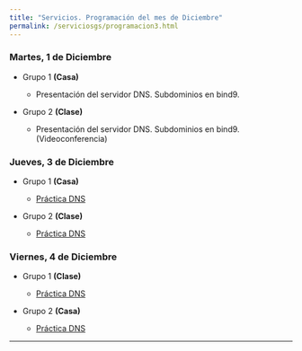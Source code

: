 ```yaml
---
title: "Servicios. Programación del mes de Diciembre"
permalink: /serviciosgs/programacion3.html
---
```


### Martes, 1 de Diciembre

* Grupo 1 **(Casa)**

    * Presentación del servidor DNS. Subdominios en bind9.
    
* Grupo 2 **(Clase)**

    * Presentación del servidor DNS. Subdominios en bind9. (Videoconferencia)

### Jueves, 3 de Diciembre

* Grupo 1 **(Casa)**

    * [Práctica DNS](practica_dns_2020.html)    

* Grupo 2 **(Clase)**

    * [Práctica DNS](practica_dns_2020.html)    

### Viernes, 4 de Diciembre

* Grupo 1 **(Clase)**

    * [Práctica DNS](practica_dns_2020.html)

* Grupo 2 **(Casa)**

    * [Práctica DNS](practica_dns_2020.html)    

- - -
